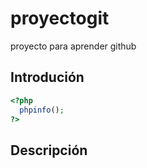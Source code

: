 # proyectogit
proyecto para aprender github

## Introdución
```php
<?php
  phpinfo();
?>
```
## Descripción
